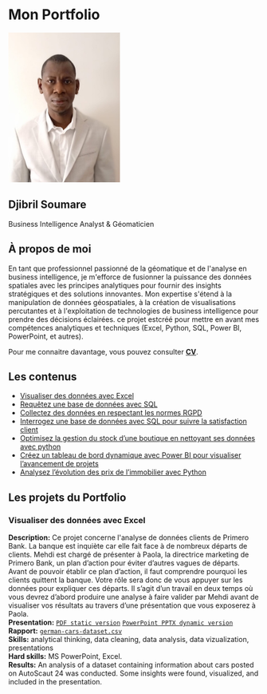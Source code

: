 # Mon Portfolio 
<p align="center">
  
<img src="images/Photo_profil.jpg" height=300></p>

## Djibril Soumare
Business Intelligence Analyst & Géomaticien

## À propos de moi

<p>En tant que professionnel passionné de la géomatique et de l'analyse en business intelligence, je m'efforce de fusionner la puissance des données spatiales avec les principes analytiques pour fournir des insights stratégiques et des solutions innovantes. Mon expertise s'étend à la manipulation de données géospatiales, à la création de visualisations percutantes et à l'exploitation de technologies de business intelligence pour prendre des décisions éclairées. ce projet estcréé pour mettre en avant mes compétences analytiques et techniques (Excel, Python, SQL, Power BI, PowerPoint, et autres). </p>

Pour me connaitre davantage, vous pouvez consulter [**CV**](https://public.tableau.com/app/profile/djibril.soumare/viz/Mock_up_Djibril/TableaudebordCV?publish=yes).

## Les contenus
- [Visualiser des données avec Excel](#Visualiser-de-données-avec-Excel)
- [Requêtez une base de données avec SQL](#Requêtez-une-base-de-données-avec-SQL)
- [Collectez des données en respectant les normes RGPD](#Collectez-des-données-en-respectant-avec-les-normes-RGPD)
- [Interrogez une base de données avec SQL pour suivre la satisfaction client](#Interrogez-une-base-de-données-avec-SQL-pour-suivre-la-satisfaction-client)
- [Optimisez la gestion du stock d’une boutique en nettoyant ses données avec python](#Optimisez-la-gestion-du-stock-d'une-boutique-en-nettoyant-ses-données)
- [Créez un tableau de bord dynamique avec Power BI pour visualiser l’avancement de projets](#Creez-un-tableau-de-bord-dynamique-avec-Power-BI)
- [Analysez l’évolution des prix de l’immobilier avec Python](#Analyser-l'évolution-des-prix-de-l'immobilier)
## Les projets du Portfolio
### Visualiser des données avec Excel 
**Description:** Ce projet concerne l'analyse de données clients de Primero Bank. La banque est inquiète car elle fait face à de nombreux départs de clients. Mehdi est chargé de présenter à Paola, la directrice marketing de Primero Bank, un plan d’action pour éviter d’autres vagues de départs. Avant de pouvoir établir ce plan d’action, il faut comprendre pourquoi les clients quittent la banque. Votre rôle sera donc de vous appuyer sur les données pour expliquer ces départs. Il s’agit d’un travail en deux temps où vous devrez d’abord produire une analyse à faire valider par Mehdi avant de visualiser vos résultats au travers d’une présentation que vous exposerez à Paola.<br>
**Presentation:** <a href = "https://github.com/paulo81818/Data-Business-Analysis-Portfolio/blob/main/German%20cars%20Analysis/German%20cars%20presentation%20Pavel%20Liaoshka.pdf">
  <code>PDF static version</code></a> <a href = "https://github.com/paulo81818/Data-Business-Analysis-Portfolio/blob/main/German%20cars%20Analysis/German%20cars%20presentation%20Pavel%20Liaoshka.pptx">
  <code>PowerPoint PPTX dynamic version</code></a><br>
**Rapport:** <a href = "https://github.com/paulo81818/Data-Business-Analysis-Portfolio/blob/main/German%20cars%20Analysis/original%20dataset.csv">
  <code>german-cars-dataset.csv</code></a><br>
**Skills:** analytical thinking, data cleaning, data analysis, data vizualization, presentations<br>
**Hard skills:** MS PowerPoint, Excel. <br>
**Results:** An analysis of a dataset containing information about cars posted on AutoScaut 24 was conducted. Some insights were found, visualized, and included in the presentation.
